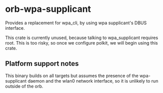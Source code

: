 # orb-wpa-supplicant

Provides a replacement for wpa_cli, by using wpa supplicant's DBUS interface.

This crate is currently unused, because talking to wpa_supplicant requires root.
This is too risky, so once we configure polkit, we will begin using this crate.

## Platform support notes

This binary builds on all targets but assumes the presence of the
wpa-supplicant daemon and the wlan0 network interface, so it is unlikely to run outside of the orb.
